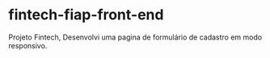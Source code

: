 # fintech-fiap-front-end
Projeto Fintech, Desenvolvi uma pagina de formulário de cadastro em modo responsivo.
